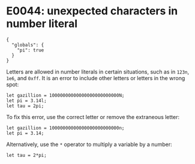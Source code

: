 # E0044: unexpected characters in number literal

```config-for-examples
{
  "globals": {
    "pi": true
  }
}
```

Letters are allowed in number literals in certain situations, such as in
`123n`, `1e6`, and `0xff`. It is an error to include other letters or letters in
the wrong spot:

    let gazillion = 10000000000000000000000000N;
    let pi = 3.14l;
    let tau = 2pi;

To fix this error, use the correct letter or remove the extraneous letter:

    let gazillion = 10000000000000000000000000n;
    let pi = 3.14;

Alternatively, use the `*` operator to multiply a variable by a number:

    let tau = 2*pi;
